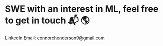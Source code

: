 # SWE with an interest in ML, feel free to get in touch 📬 🌎
<a href="https://www.linkedin.com/in/connor-henderson-833504123/">LinkedIn</a>
Email: connorchenderson9@gmail.com
